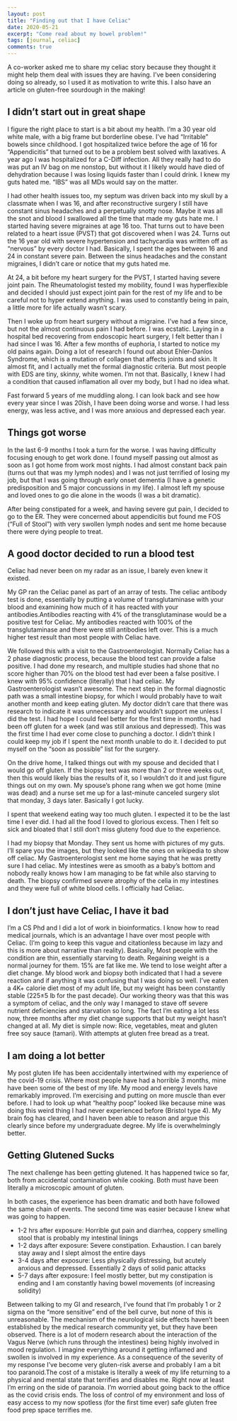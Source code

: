 ```yaml
---
layout: post
title: "Finding out that I have Celiac"
date: 2020-05-21
excerpt: "Come read about my bowel problem!"
tags: [journal, celiac]
comments: true
---
```


A co-worker asked me to share my celiac story because they thought it might help them deal with issues they are having. I’ve been considering doing so already, so I used it as motivation to write this. I also have an article on gluten-free sourdough in the making!

## I didn’t start out in great shape

I figure the right place to start is a bit about my health. I’m a 30 year old white male, with a big frame but borderline obese. I’ve had “Irritable” bowels since childhood. I got hospitalized twice before the age of 16 for “Appendicitis” that turned out to be a problem best solved with laxatives. A year ago I was hospitalized for a C-Diff infection. All they really had to do was put an IV bag on me nonstop, but without it I likely would have died of dehydration because I was losing liquids faster than I could drink. I knew my guts hated me. “IBS” was all MDs would say on the matter.

I had other health issues too, my septum was driven back into my skull by a classmate when I was 16, and after reconstructive surgery I still have constant sinus headaches and a perpetually snotty nose. Maybe it was all the snot and blood I swallowed all the time that made my guts hate me. I started having severe migraines at age 16 too. That turns out to have been related to a heart issue (PVST) that got discovered when I was 24. Turns out the 16 year old with severe hypertension and tachycardia was written off as “nervous” by every doctor I had. Basically, I spent the ages between 16 and 24 in constant severe pain. Between the sinus headaches and the constant migraines, I didn’t care or notice that my guts hated me.

At 24, a bit before my heart surgery for the PVST, I started having severe joint pain. The Rheumatologist tested my mobility, found I was hyperflexible and decided I should just expect joint pain for the rest of my life and to be careful not to hyper extend anything. I was used to constantly being in pain, a little more for life actually wasn’t scary.

Then I woke up from heart surgery without a migraine. I’ve had a few since, but not the almost continuous pain I had before. I was ecstatic. Laying in a hospital bed recovering from endoscopic heart surgery, I felt better than I had since I was 16. After a few months of euphoria, I started to notice my old pains again. Doing a lot of research I found out about Ehler-Danlos Syndrome, which is a mutation of collagen that affects joints and skin. It almost fit, and I actually met the formal diagnostic criteria. But most people with EDS are tiny, skinny, white women. I’m not that. Basically, I knew I had a condition that caused inflamation all over my body, but I had no idea what.

Fast forward 5 years of me muddling along. I can look back and see how every year since I was 20ish, I have been doing worse and worse. I had less energy, was less active, and I was more anxious and depressed each year.

## Things got worse

In the last 6-9 months I took a turn for the worse. I was having difficulty focusing enough to get work done. I found myself passing out almost as soon as I got home from work most nights. I had almost constant back pain (turns out that was my lymph nodes) and I was not just terrified of losing my job, but that I was going through early onset dementia (I have a genetic predisposition and 5 major concussions in my life). I almost left my spouse and loved ones to go die alone in the woods (I was a bit dramatic).

After being constipated for a week, and having severe gut pain, I decided to go to the ER. They were concerned about appendicitis but found me FOS (“Full of Stool”) with very swollen lymph nodes and sent me home because there were dying people to treat.

## A good doctor decided to run a blood test

Celiac had never been on my radar as an issue, I barely even knew it existed.

My GP ran the Celiac panel as part of an array of tests. The celiac antibody test is done, essentially by putting a volume of transglutaminase with your blood and examining how much of it has reacted with your antibodies.Antibodies reacting with 4% of the transglutaminase would be a positive test for Celiac. My antibodies reacted with 100% of the transglutaminase and there were still antibodies left over. This is a much higher test result than most people with Celiac have.

We followed this with a visit to the Gastroenterologist. Normally Celiac has a 2 phase diagnostic process, because the blood test can provide a false positive. I had done my research, and multiple studies had shone that no score higher than 70% on the blood test had ever been a false positive. I knew with 95% confidence (literally) that I had celiac. My Gastroenterologist wasn’t awesome. The next step in the formal diagnostic path was a small intestine biopsy, for which I would probably have to wait another month and keep eating gluten. My doctor didn’t care that there was research to indicate it was unnecessary and wouldn’t support me unless I did the test.  I had hope I could feel better for the first time in months, had been off gluten for a week (and was still anxious and depressed). This was the first time I had ever come close to punching a doctor. I didn’t think I could keep my job if I spent the next month unable to do it. I decided to put myself on the “soon as possible” list for the surgery.

On the drive home, I talked things out with my spouse and decided that I would go off gluten. If the biopsy test was more than 2 or three weeks out, then this would likely bias the results of it, so I wouldn’t do it and just figure things out on my own. My spouse’s phone rang when we got home (mine was dead) and a nurse set me up for a last-minute canceled surgery slot that monday, 3 days later. Basically I got lucky. 

I spent that weekend eating way too much gluten. I expected it to be the last time I ever did. I had all the food I loved to glorious excess. Then I felt so sick and bloated that I still don’t miss gluteny food due to the experience. 

I had my biopsy that Monday. They sent us home with pictures of my guts. I’ll spare you the images, but they looked like the ones on wikipedia to show off celiac. My Gastroenterologist sent me home saying that he was pretty sure I had celiac. My intestines were as smooth as a baby’s bottom and nobody really knows how I am managing to be fat while also starving to death. The biopsy confirmed severe atrophy of the celia in my intestines and they were full of white blood cells. I officially had Celiac.

## I don’t just have Celiac, I have it bad

I’m a CS Phd and I did a lot of work in bioinformatics. I know how to read medical journals, which is an advantage I have over most people with Celiac. (I’m going to keep this vague and citationless because im lazy and this is more about narrative than reality). Basically, Most people with the condition are thin, essentially starving to death. Regaining weight is a normal journey for them. 15% are fat like me. We tend to lose weight after a diet change. My blood work and biopsy both indicated that I had a severe reaction and if anything it was confusing that I was doing so well. I’ve eaten a 4K+ calorie diet most of my adult life, but my weight has been constantly stable (225±5 lb for the past decade). Our working theory was that this was a symptom of celiac, and the only way I managed to stave off severe nutrient deficiencies and starvation so long. The fact I’m eating a lot less now, three months after my diet change supports that but my weight hasn’t changed at all. My diet is simple now: Rice, vegetables, meat and gluten free soy sauce (tamari). With attempts at gluten free bread as a treat.

## I am doing a lot better
My post gluten life has been accidentally intertwined with my experience of the covid-19 crisis. Where most people have had a horrible 3 months, mine have been some of the best of my life. My mood and energy levels have remarkably improved. I’m exercising and putting on more muscle than ever before. I had to look up what “healthy poop” looked like because mine was doing this weird thing I had never experienced before (Bristol type 4). My brain fog has cleared, and I haven been able to reason and argue this clearly since before my undergraduate degree. My life is overwhelmingly better.

## Getting Glutened Sucks

The next challenge has been getting glutened. It has happened twice so far, both from accidental contamination while cooking. Both must have been literally a microscopic amount of gluten.

In both cases, the experience has been dramatic and both have followed the same chain of events. The second time was easier because I knew what was going to happen.

* 1-2 hrs after exposure: Horrible gut pain and diarrhea, coppery smelling stool that is probably my intestinal linings
* 1-2 days after exposure: Severe constipation. Exhaustion. I can barely stay away and I slept almost the entire days
* 3-4 days after exposure: Less physically distressing, but acutely anxious and depressed. Essentially 2 days of solid panic attacks
* 5-7 days after exposure: I feel mostly better, but my constipation is ending and I am constantly having bowel movements (of increasing solidity)

Between talking to my GI and research, I’ve found that I’m probably 1 or 2  sigma on the “more sensitive” end of the bell curve, but none of this is unreasonable. The mechanism of the neurological side effects haven’t been established by the medical research community yet, but they have been observed. There is a lot of modern research about the interaction of the Vagus Nerve (which runs through the intestines) being highly involved in mood regulation. I imagine everything around it getting inflamed and swollen is involved in my experience.
As a consequence of the severity of my response I’ve become very gluten-risk averse and probably I am a bit too paranoid.The cost of a mistake is literally a week of my life returning to a physical and mental state that terrifies and disables me. Right now at least I’m erring on the side of paranoia. I’m worried about going back to the office as the covid crisis ends. The loss of control of my environment and loss of easy access to my now spotless (for the first time ever) safe gluten free food prep space terrifies me.

